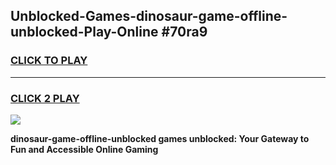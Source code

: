 
## Unblocked-Games-dinosaur-game-offline-unblocked-Play-Online #70ra9
<h3>
<a href="https://news.freeplayer.one?title=dinosaur-game-offline-unblocked&ref=3">CLICK TO PLAY</a></h3>
<hr>

<h3>
<a href="https://news.freeplayer.one?title=dinosaur-game-offline-unblocked&ref=3">CLICK 2 PLAY</a>
  
</h3>

<a href="https://news.freeplayer.one?title=dinosaur-game-offline-unblocked&ref=3"><img src="https://clearcache.store/games.png"></a>


**dinosaur-game-offline-unblocked games unblocked: Your Gateway to Fun and Accessible Online Gaming**
